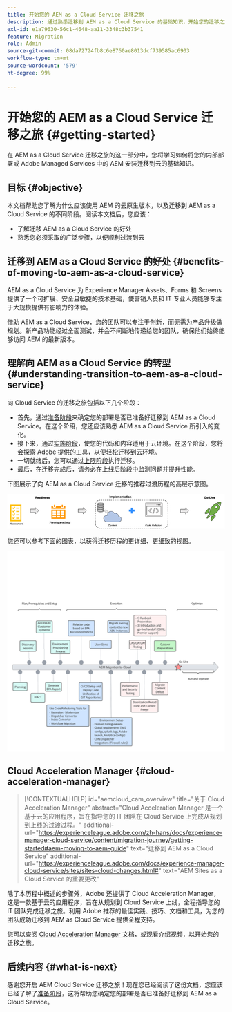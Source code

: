 ```yaml
---
title: 开始您的 AEM as a Cloud Service 迁移之旅
description: 通过熟悉迁移到 AEM as a Cloud Service 的基础知识，开始您的迁移之旅
exl-id: e1a79630-56c1-4648-aa11-3348c3b37541
feature: Migration
role: Admin
source-git-commit: 08da72724fb8c6e8760ae8013dcf739585ac6903
workflow-type: tm+mt
source-wordcount: '579'
ht-degree: 99%

---
```


# 开始您的 AEM as a Cloud Service 迁移之旅 {#getting-started}

在 AEM as a Cloud Service 迁移之旅的这一部分中，您将学习如何将您的内部部署或 Adobe Managed Services 中的 AEM 安装迁移到云的基础知识。

## 目标 {#objective}

本文档帮助您了解为什么应该使用 AEM 的云原生版本，以及迁移到 AEM as a Cloud Service 的不同阶段。阅读本文档后，您应该：

* 了解迁移 AEM as a Cloud Service 的好处
* 熟悉您必须采取的广泛步骤，以便顺利过渡到云

## 迁移到 AEM as a Cloud Service 的好处 {#benefits-of-moving-to-aem-as-a-cloud-service}

AEM as a Cloud Service 为 Experience Manager Assets、Forms 和 Screens 提供了一个可扩展、安全且敏捷的技术基础，使营销人员和 IT 专业人员能够专注于大规模提供有影响力的体验。

借助 AEM as a Cloud Service，您的团队可以专注于创新，而无需为产品升级做规划。新产品功能经过全面测试，并会不间断地传递给您的团队，确保他们始终能够访问 AEM 的最新版本。

## 理解向 AEM as a Cloud Service 的转型 {#understanding-transition-to-aem-as-a-cloud-service}

向 Cloud Service 的迁移之旅包括以下几个阶段：

* 首先，通过[准备阶段](/help/journey-migration/readiness.md)来确定您的部署是否已准备好迁移到 AEM as a Cloud Service。在这个阶段，您还应该熟悉 AEM as a Cloud Service 所引入的变化。
* 接下来，通过[实施阶段](/help/journey-migration/implementation.md)，使您的代码和内容适用于云环境。在这个阶段，您将会探索 Adobe 提供的工具，以便轻松迁移到云环境。
* 一切就绪后，您可以通过[上限阶段](/help/journey-migration/go-live.md)执行迁移。
* 最后，在迁移完成后，请务必在[上线后阶段](/help/journey-migration/post-go-live.md)中监测问题并提升性能。

下图展示了向 AEM as a Cloud Service 迁移的推荐过渡历程的高层示意图。

![向 AEM as a Cloud Service 迁移的推荐过渡历程的高层示意图](/help/journey-migration/assets/move-aemcloud-process.png)

您还可以参考下面的图表，以获得迁移历程的更详细、更细致的视图。

![迁移历程的更详细、更细致的视图](/help/journey-migration/assets/migration-process.png)

## Cloud Acceleration Manager {#cloud-acceleration-manager}

>[!CONTEXTUALHELP]
>id="aemcloud_cam_overview"
>title="关于 Cloud Acceleration Manager"
>abstract="Cloud Acceleration Manager 是一个基于云的应用程序，旨在指导您的 IT 团队在 Cloud Service 上完成从规划到上线的过渡过程。"
>additional-url="https://experienceleague.adobe.com/zh-hans/docs/experience-manager-cloud-service/content/migration-journey/getting-started#aem-moving-to-aem-guide" text="迁移到 AEM as a Cloud Service"
>additional-url="https://experienceleague.adobe.com/docs/experience-manager-cloud-service/sites/sites-cloud-changes.html#" text="AEM Sites as a Cloud Service 的重要更改"

除了本历程中概述的步骤外，Adobe 还提供了 Cloud Acceleration Manager，这是一款基于云的应用程序，旨在从规划到 Cloud Service 上线，全程指导您的 IT 团队完成迁移之旅。利用 Adobe 推荐的最佳实践、技巧、文档和工具，为您的团队成功迁移到 AEM as Cloud Service 提供全程支持。

您可以查阅 [Cloud Acceleration Manager 文档](/help/journey-migration/cloud-acceleration-manager/using-cam/getting-started-cam.md)，或观看[介绍视频](https://experienceleague.adobe.com/en/playlists/experience-manager-all-move-to-cloud-service#dashboard/learning)，以开始您的迁移之旅。

## 后续内容 {#what-is-next}

感谢您开启 AEM Cloud Service 迁移之旅！现在您已经阅读了这份文档，您应该已经了解了[准备阶段](/help/journey-migration/readiness.md)，这将帮助您确定您的部署是否已准备好迁移到 AEM as a Cloud Service。
